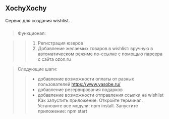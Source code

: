 XochyXochy
---
Cервис для создания wishlist.
###
>Функционал:

>>1. Регистрация юзеров
>>2. Добавление желаемых товаров в wishlist:
вручную
в автоматическом режиме по-ссылке с помощью парсера с сайта ozon.ru

>Следующие шаги:
>>* добавление возможности оплаты от разных пользователей https://www.yasobe.ru/
>>* добавление резервирования подарков
>>* добавление возможности отправления ссылки на wishlist
Как запустить приложение:
Откройте терминал.
Установите все модули: npm install.
Запустите приложение: npm start
